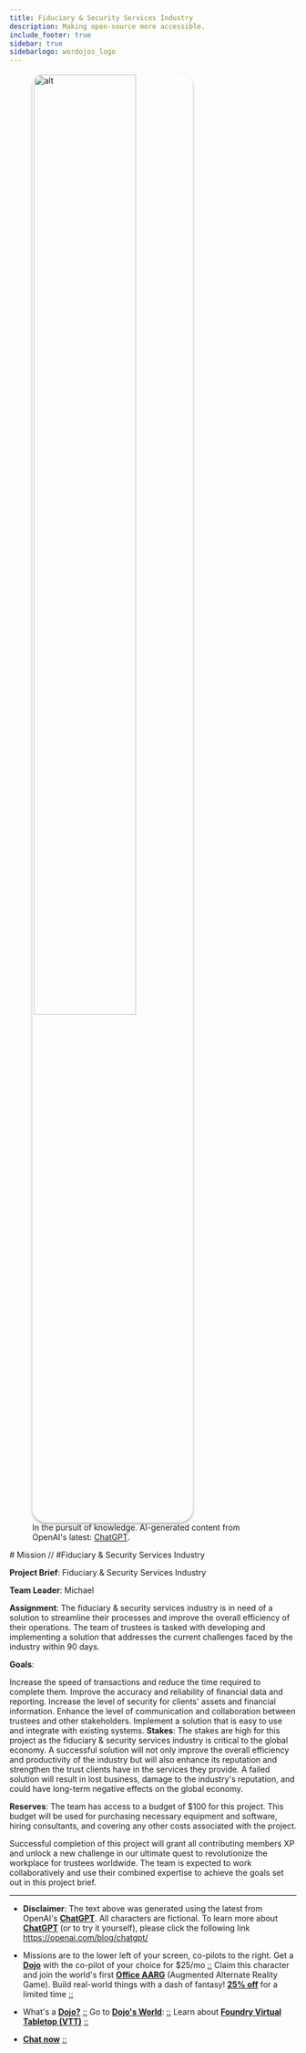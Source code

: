 ```yaml
---
title: Fiduciary & Security Services Industry
description: Making open-source more accessible.
include_footer: true
sidebar: true
sidebarlogo: wordojos_logo
---
```

<figure>
    <img src='/uploads/mechs/Barista.png' style="width: 65%;height: 65%;padding: 3px; box-shadow: 0 3px 5px rgba(0,0,0,.3);border-radius: 25px;overflow: hidden;border: none;" align="middle"; alt='alt'; alt='student in hoody with laptop';/>
    <figcaption>In the pursuit of knowledge.  AI-generated content from OpenAI's latest: <a href="https://openai.com/blog/chatgpt/" >ChatGPT</a>.</figcaption>
</figure>
# Mission // #Fiduciary & Security Services Industry

**Project Brief**: Fiduciary & Security Services Industry

**Team Leader**: Michael

**Assignment**: The fiduciary & security services industry is in need of a solution to streamline their processes and improve the overall efficiency of their operations. The team of trustees is tasked with developing and implementing a solution that addresses the current challenges faced by the industry within 90 days.

**Goals**:

Increase the speed of transactions and reduce the time required to complete them.
Improve the accuracy and reliability of financial data and reporting.
Increase the level of security for clients' assets and financial information.
Enhance the level of communication and collaboration between trustees and other stakeholders.
Implement a solution that is easy to use and integrate with existing systems.
**Stakes**:
The stakes are high for this project as the fiduciary & security services industry is critical to the global economy. A successful solution will not only improve the overall efficiency and productivity of the industry but will also enhance its reputation and strengthen the trust clients have in the services they provide. A failed solution will result in lost business, damage to the industry's reputation, and could have long-term negative effects on the global economy.

**Reserves**:
The team has access to a budget of $100 for this project. This budget will be used for purchasing necessary equipment and software, hiring consultants, and covering any other costs associated with the project.

Successful completion of this project will grant all contributing members XP and unlock a new challenge in our ultimate quest to revolutionize the workplace for trustees worldwide. The team is expected to work collaboratively and use their combined expertise to achieve the goals set out in this project brief.

---

* **Disclaimer**: The text above was generated using the latest from OpenAI's [**ChatGPT**](https://openai.com/blog/chatgpt/).  All characters are fictional.  To learn more about [**ChatGPT**](https://openai.com/blog/chatgpt/) (or to try it yourself), please click the following link https://openai.com/blog/chatgpt/

* Missions are to the lower left of your screen, co-pilots to the right. Get a [**Dojo**](https://workmates.live/marketplace) with the co-pilot of your choice for $25/mo [::](https://workmates.live/marketplace)  Claim this character and join the world's first [**Office AARG**](https://dojos.world) (Augmented Alternate Reality Game). Build real-world things with a dash of fantasy! [**25% off**](https://blog.workdojos.com/free-dojo) for a limited time [::](https://blog.workdojos.com/free-dojo) 

* What's a [**Dojo?**](https://workdojos.com) [::](https://workdojos.com)  Go to [**Dojo's World**](https://dojos.world): [::](https://dojos.world)  Learn about [**Foundry Virtual Tabletop (VTT)**](https://foundryvtt.com) [::](https://foundryvtt.com/)

* [**Chat now**](https://chat.workmates.live/channel/support) [::](https://chat.workmates.live/channel/support)